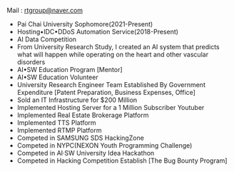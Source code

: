 
Mail : rtgroup@naver.com

-  Pai Chai University Sophomore(2021-Present)
-  Hosting•IDC•DDoS Automation Service(2018-Present)
-  AI Data Competition
-  From University Research Study, I created an AI system that predicts what will happen while operating on the heart and other vascular disorders
-  AI•SW Education Program [Mentor]
-  AI•SW Education Volunteer
-  University Research Engineer Team Established By Government Expenditure [Patent Preparation, Business Expenses, Office]
-  Sold an IT Infrastructure for $200 Million
-  Implemented Hosting Server for a 1 Million Subscriber Youtuber
-  Implemented Real Estate Brokerage Platform 
-  Implemented TTS Platform 
-  Implemented RTMP Platform 
-  Competed in SAMSUNG SDS HackingZone
-  Competed in NYPC(NEXON Youth Programming Challenge)
-  Competed in AI·SW University Idea Hackathon
-  Competed in Hacking Competition Establish [The Bug Bounty Program]
